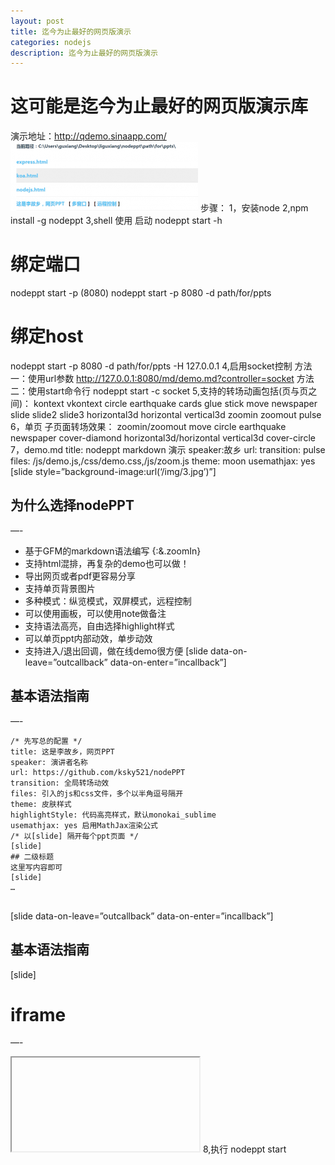```yaml
---
layout: post
title: 迄今为止最好的网页版演示
categories: nodejs
description: 迄今为止最好的网页版演示
---
```


# 这可能是迄今为止最好的网页版演示库
演示地址：http://qdemo.sinaapp.com/
![图片](/assets/images/nodeppts.png)
步骤：
1，安装node
2,npm install -g nodeppt
3,shell 使用
启动
nodeppt start -h
# 绑定端口
nodeppt start -p <port>(8080)
nodeppt start -p 8080 -d path/for/ppts
# 绑定host
nodeppt start -p 8080 -d path/for/ppts -H 127.0.0.1
4,启用socket控制
方法一：使用url参数
http://127.0.0.1:8080/md/demo.md?controller=socket
方法二：使用start命令行
nodeppt start -c socket
5,支持的转场动画包括(页与页之间)：
kontext
vkontext
circle
earthquake
cards
glue
stick
move
newspaper
slide
slide2
slide3
horizontal3d
horizontal
vertical3d
zoomin
zoomout
pulse
6，单页 子页面转场效果：
zoomin/zoomout
move
circle
earthquake
newspaper
cover-diamond
horizontal3d/horizontal
vertical3d
cover-circle
7，demo.md
title: nodeppt markdown 演示
speaker:故乡
url:
transition: pulse
files: /js/demo.js,/css/demo.css,/js/zoom.js
theme: moon
usemathjax: yes
[slide style=”background-image:url(‘/img/3.jpg’)”]
## 为什么选择nodePPT
—-
* 基于GFM的markdown语法编写 {:&.zoomIn}
* 支持html混排，再复杂的demo也可以做！
* 导出网页或者pdf更容易分享
* 支持单页背景图片
* 多种模式：纵览模式，双屏模式，远程控制
* 可以使用画板，可以使用note做备注
* 支持语法高亮，自由选择highlight样式
* 可以单页ppt内部动效，单步动效
* 支持进入/退出回调，做在线demo很方便
[slide data-on-leave=”outcallback” data-on-enter=”incallback”]
## 基本语法指南
—-
<pre><code class=”markdown”>/* 先写总的配置 */
title: 这是李故乡，网页PPT
speaker: 演讲者名称
url: https://github.com/ksky521/nodePPT
transition: 全局转场动效
files: 引入的js和css文件，多个以半角逗号隔开
theme: 皮肤样式
highlightStyle: 代码高亮样式，默认monokai_sublime
usemathjax: yes 启用MathJax渲染公式
/* 以&#91;slide&#93; 隔开每个ppt页面 */
&#91;slide&#93;
## 二级标题
这里写内容即可
&#91;slide&#93;
…
</code>
</pre>
[slide data-on-leave=”outcallback” data-on-enter=”incallback”]
## 基本语法指南
[slide]
# iframe
—-
<iframe data-src=”http://www.baidu.com”></iframe>
8,执行 nodeppt start